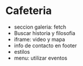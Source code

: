 # Cafeteria


+  seccion galeria: fetch
+  Buscar historia y filosofia
+  iframe: video y mapa
+  info de contacto en footer
+  estilos
+  menu: utilizar eventos
